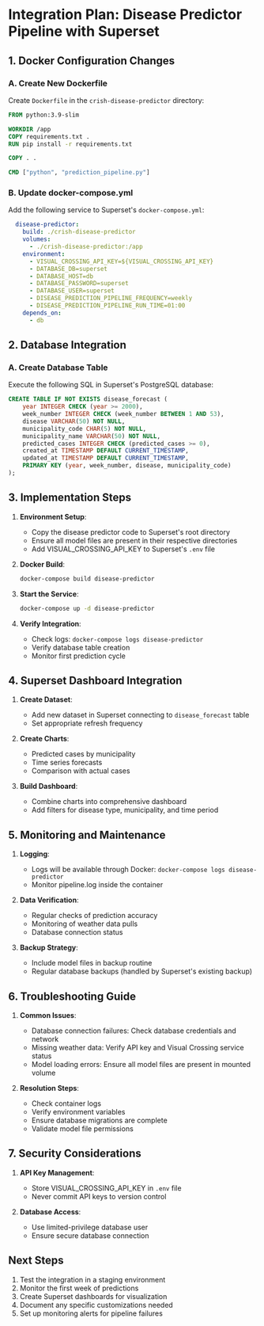 # Integration Plan: Disease Predictor Pipeline with Superset

## 1. Docker Configuration Changes

### A. Create New Dockerfile
Create `Dockerfile` in the `crish-disease-predictor` directory:
```dockerfile
FROM python:3.9-slim

WORKDIR /app
COPY requirements.txt .
RUN pip install -r requirements.txt

COPY . .

CMD ["python", "prediction_pipeline.py"]
```

### B. Update docker-compose.yml
Add the following service to Superset's `docker-compose.yml`:
```yaml
  disease-predictor:
    build: ./crish-disease-predictor
    volumes:
      - ./crish-disease-predictor:/app
    environment:
      - VISUAL_CROSSING_API_KEY=${VISUAL_CROSSING_API_KEY}
      - DATABASE_DB=superset
      - DATABASE_HOST=db
      - DATABASE_PASSWORD=superset
      - DATABASE_USER=superset
      - DISEASE_PREDICTION_PIPELINE_FREQUENCY=weekly
      - DISEASE_PREDICTION_PIPELINE_RUN_TIME=01:00
    depends_on:
      - db
```

## 2. Database Integration

### A. Create Database Table
Execute the following SQL in Superset's PostgreSQL database:
```sql
CREATE TABLE IF NOT EXISTS disease_forecast (
    year INTEGER CHECK (year >= 2000),
    week_number INTEGER CHECK (week_number BETWEEN 1 AND 53),
    disease VARCHAR(50) NOT NULL,
    municipality_code CHAR(5) NOT NULL,
    municipality_name VARCHAR(50) NOT NULL,
    predicted_cases INTEGER CHECK (predicted_cases >= 0),
    created_at TIMESTAMP DEFAULT CURRENT_TIMESTAMP,
    updated_at TIMESTAMP DEFAULT CURRENT_TIMESTAMP,
    PRIMARY KEY (year, week_number, disease, municipality_code)
);
```

## 3. Implementation Steps

1. **Environment Setup**:
   - Copy the disease predictor code to Superset's root directory
   - Ensure all model files are present in their respective directories
   - Add VISUAL_CROSSING_API_KEY to Superset's `.env` file

2. **Docker Build**:
   ```bash
   docker-compose build disease-predictor
   ```

3. **Start the Service**:
   ```bash
   docker-compose up -d disease-predictor
   ```

4. **Verify Integration**:
   - Check logs: `docker-compose logs disease-predictor`
   - Verify database table creation
   - Monitor first prediction cycle

## 4. Superset Dashboard Integration

1. **Create Dataset**:
   - Add new dataset in Superset connecting to `disease_forecast` table
   - Set appropriate refresh frequency

2. **Create Charts**:
   - Predicted cases by municipality
   - Time series forecasts
   - Comparison with actual cases

3. **Build Dashboard**:
   - Combine charts into comprehensive dashboard
   - Add filters for disease type, municipality, and time period

## 5. Monitoring and Maintenance

1. **Logging**:
   - Logs will be available through Docker: `docker-compose logs disease-predictor`
   - Monitor pipeline.log inside the container

2. **Data Verification**:
   - Regular checks of prediction accuracy
   - Monitoring of weather data pulls
   - Database connection status

3. **Backup Strategy**:
   - Include model files in backup routine
   - Regular database backups (handled by Superset's existing backup)

## 6. Troubleshooting Guide

1. **Common Issues**:
   - Database connection failures: Check database credentials and network
   - Missing weather data: Verify API key and Visual Crossing service status
   - Model loading errors: Ensure all model files are present in mounted volume

2. **Resolution Steps**:
   - Check container logs
   - Verify environment variables
   - Ensure database migrations are complete
   - Validate model file permissions

## 7. Security Considerations

1. **API Key Management**:
   - Store VISUAL_CROSSING_API_KEY in `.env` file
   - Never commit API keys to version control

2. **Database Access**:
   - Use limited-privilege database user
   - Ensure secure database connection

## Next Steps

1. Test the integration in a staging environment
2. Monitor the first week of predictions
3. Create Superset dashboards for visualization
4. Document any specific customizations needed
5. Set up monitoring alerts for pipeline failures 